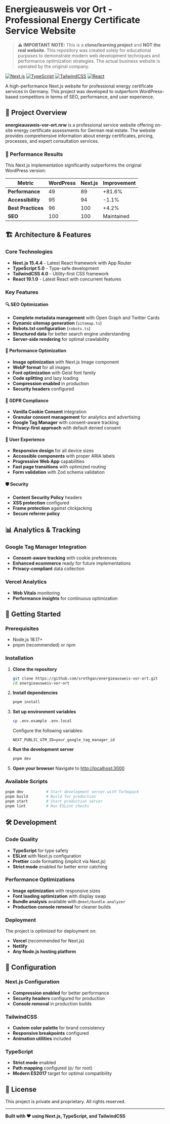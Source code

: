 # Energieausweis vor Ort - Professional Energy Certificate Service Website

> **⚠️ IMPORTANT NOTE:** This is a **clone/learning project** and **NOT the real website**. This repository was created solely for educational purposes to demonstrate modern web development techniques and performance optimization strategies. The actual business website is operated by the original company.

[![Next.js](https://img.shields.io/badge/Next.js-15.4.4-black.svg)](https://nextjs.org/)
[![TypeScript](https://img.shields.io/badge/TypeScript-5.0-blue.svg)](https://www.typescriptlang.org/)
[![TailwindCSS](https://img.shields.io/badge/TailwindCSS-4.0-38B2AC.svg)](https://tailwindcss.com/)
[![React](https://img.shields.io/badge/React-19.1.0-61DAFB.svg)](https://reactjs.org/)

A high-performance Next.js website for professional energy certificate services in Germany. This project was developed to outperform WordPress-based competitors in terms of SEO, performance, and user experience.

## 🚀 Project Overview

**energieausweis-vor-ort.nrw** is a professional service website offering on-site energy certificate assessments for German real estate. The website provides comprehensive information about energy certificates, pricing, processes, and expert consultation services.

### 🎯 Performance Results

This Next.js implementation significantly outperforms the original WordPress version:

| Metric | WordPress | Next.js | Improvement |
|--------|-----------|---------|-------------|
| **Performance** | 49 | 89 | +81.6% |
| **Accessibility** | 95 | 94 | -1.1% |
| **Best Practices** | 96 | 100 | +4.2% |
| **SEO** | 100 | 100 | Maintained |

## 🏗️ Architecture & Features

### Core Technologies
- **Next.js 15.4.4** - Latest React framework with App Router
- **TypeScript 5.0** - Type-safe development
- **TailwindCSS 4.0** - Utility-first CSS framework
- **React 19.1.0** - Latest React with concurrent features

### Key Features

#### 🔍 SEO Optimization
- **Complete metadata management** with Open Graph and Twitter Cards
- **Dynamic sitemap generation** (`sitemap.ts`)
- **Robots.txt configuration** (`robots.ts`)
- **Structured data** for better search engine understanding
- **Server-side rendering** for optimal crawlability

#### 🚀 Performance Optimization
- **Image optimization** with Next.js Image component
- **WebP format** for all images
- **Font optimization** with Geist font family
- **Code splitting** and lazy loading
- **Compression enabled** in production
- **Security headers** configured

#### 🍪 GDPR Compliance
- **Vanilla Cookie Consent** integration
- **Granular consent management** for analytics and advertising
- **Google Tag Manager** with consent-aware tracking
- **Privacy-first approach** with default denied consent

#### 📱 User Experience
- **Responsive design** for all device sizes
- **Accessible components** with proper ARIA labels
- **Progressive Web App** capabilities
- **Fast page transitions** with optimized routing
- **Form validation** with Zod schema validation

#### 🛡️ Security
- **Content Security Policy** headers
- **XSS protection** configured
- **Frame protection** against clickjacking
- **Secure referrer policy**

## 📊 Analytics & Tracking

### Google Tag Manager Integration
- **Consent-aware tracking** with cookie preferences
- **Enhanced ecommerce** ready for future implementations
- **Privacy-compliant** data collection

### Vercel Analytics
- **Web Vitals** monitoring
- **Performance insights** for continuous optimization

## 🚀 Getting Started

### Prerequisites
- Node.js 18.17+ 
- pnpm (recommended) or npm

### Installation

1. **Clone the repository**
   ```bash
   git clone https://github.com/srothgan/energieausweis-vor-ort.git
   cd energieausweis-vor-ort
   ```

2. **Install dependencies**
   ```bash
   pnpm install
   ```

3. **Set up environment variables**
   ```bash
   cp .env.example .env.local
   ```
   Configure the following variables:
   ```env
   NEXT_PUBLIC_GTM_ID=your_google_tag_manager_id
   ```

4. **Run the development server**
   ```bash
   pnpm dev
   ```

5. **Open your browser**
   Navigate to [http://localhost:3000](http://localhost:3000)

### Available Scripts

```bash
pnpm dev          # Start development server with Turbopack
pnpm build        # Build for production
pnpm start        # Start production server
pnpm lint         # Run ESLint checks
```
## 🛠️ Development

### Code Quality
- **TypeScript** for type safety
- **ESLint** with Next.js configuration
- **Prettier** code formatting (implicit via Next.js)
- **Strict mode** enabled for better error catching

### Performance Optimizations
- **Image optimization** with responsive sizes
- **Font loading optimization** with display swap
- **Bundle analysis** available with `@next/bundle-analyzer`
- **Production console removal** for cleaner builds

### Deployment
The project is optimized for deployment on:
- **Vercel** (recommended for Next.js)
- **Netlify**
- **Any Node.js hosting platform**

## 🔧 Configuration

### Next.js Configuration
- **Compression enabled** for better performance
- **Security headers** configured for production
- **Console removal** in production builds

### TailwindCSS
- **Custom color palette** for brand consistency
- **Responsive breakpoints** configured
- **Animation utilities** included

### TypeScript
- **Strict mode** enabled
- **Path mapping** configured (`@/` for root)
- **Modern ES2017** target for optimal compatibility

## 📝 License

This project is private and proprietary. All rights reserved.

---

**Built with ❤️ using Next.js, TypeScript, and TailwindCSS**